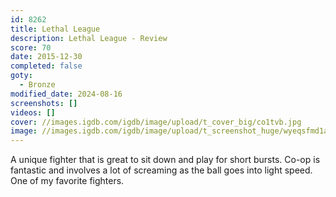 ```yaml
---
id: 8262
title: Lethal League
description: Lethal League - Review
score: 70
date: 2015-12-30
completed: false
goty:
  - Bronze
modified_date: 2024-08-16
screenshots: []
videos: []
cover: //images.igdb.com/igdb/image/upload/t_cover_big/co1tvb.jpg
image: //images.igdb.com/igdb/image/upload/t_screenshot_huge/wyeqsfmd1aaql5y6wxxy.jpg
---
```

A unique fighter that is great to sit down and play for short bursts. Co-op is fantastic and involves a lot of screaming as the ball goes into light speed. One of my favorite fighters.